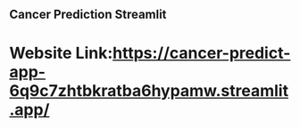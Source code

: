 ## Cancer Prediction Streamlit

# Website Link:https://cancer-predict-app-6q9c7zhtbkratba6hypamw.streamlit.app/
